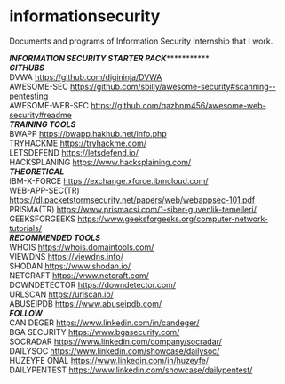 # informationsecurity
Documents and programs of Information Security Internship that I work.

*********************************INFORMATION SECURITY STARTER PACK********************************************							
***GITHUBS***							
DVWA		          https://github.com/digininja/DVWA					
AWESOME-SEC		    https://github.com/sbilly/awesome-security#scanning--pentesting					
AWESOME-WEB-SEC		https://github.com/qazbnm456/awesome-web-security#readme					
***TRAINING TOOLS***							
BWAPP		          https://bwapp.hakhub.net/info.php					
TRYHACKME		      https://tryhackme.com/					
LETSDEFEND		    https://letsdefend.io/					
HACKSPLANING		  https://www.hacksplaining.com/					
***THEORETICAL***							
IBM-X-FORCE		    https://exchange.xforce.ibmcloud.com/					
WEB-APP-SEC(TR)		https://dl.packetstormsecurity.net/papers/web/webappsec-101.pdf					
PRISMA(TR)		    https://www.prismacsi.com/1-siber-guvenlik-temelleri/					
GEEKSFORGEEKS		  https://www.geeksforgeeks.org/computer-network-tutorials/					
***RECOMMENDED TOOLS***							
WHOIS		          https://whois.domaintools.com/					
VIEWDNS		        https://viewdns.info/					
SHODAN		        https://www.shodan.io/					
NETCRAFT		      https://www.netcraft.com/					
DOWNDETECTOR		  https://downdetector.com/					
URLSCAN		        https://urlscan.io/					
ABUSEIPDB		      https://www.abuseipdb.com/					
***FOLLOW***							
CAN DEGER		      https://www.linkedin.com/in/candeger/					
BGA SECURITY		  https://www.bgasecurity.com/					
SOCRADAR		      https://www.linkedin.com/company/socradar/					
DAILYSOC		      https://www.linkedin.com/showcase/dailysoc/					
HUZEYFE ONAL		  https://www.linkedin.com/in/huzeyfe/					
DAILYPENTEST		  https://www.linkedin.com/showcase/dailypentest/					
